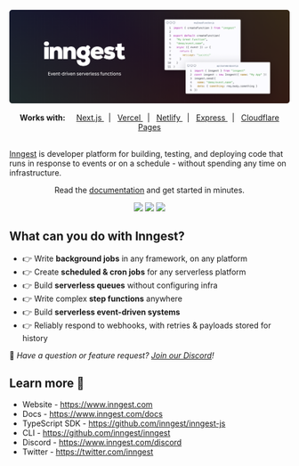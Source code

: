 [![Inngest logo and code example banner](https://github.com/inngest/.github/raw/main/profile/github-readme-banner-high-dpi.png)](https://www.inngest.com)

<div align="center">
  <strong>Works with:</strong>&nbsp;&nbsp;&nbsp;&nbsp;

  <a href="https://www.inngest.com/docs/frameworks/nextjs?ref=org-readme">
    Next.js
  </a>&nbsp;&nbsp;|&nbsp;&nbsp;

  <a href="https://www.inngest.com/docs/deploy?ref=org-readme">
    Vercel
  </a>&nbsp;&nbsp;|&nbsp;&nbsp;

  <a href="https://www.inngest.com/docs/deploy/netlify?ref=org-readme">
    Netlify
  </a>&nbsp;&nbsp;|&nbsp;&nbsp;

  <a href="https://www.inngest.com/docs/frameworks/express?ref=org-readme">
    Express
  </a>&nbsp;&nbsp;|&nbsp;&nbsp;

  <a href="https://www.inngest.com/docs/frameworks/cloudflare-pages?ref=org-readme">
    Cloudflare Pages
  </a>
</div>
<br>

[Inngest](https://www.inngest.com) is developer platform for building, testing, and deploying code that runs in response to events or on a schedule - without spending any time on infrastructure.

<div align="center">
  Read the <a href="https://www.inngest.com/docs">documentation</a> and get started in minutes.
  <p>

<a href="https://www.npmjs.com/package/inngest"><img src="https://img.shields.io/npm/v/inngest" /></a>
<a href="https://discord.gg/EuesV2ZSnX"><img src="https://img.shields.io/discord/842170679536517141?label=discord" /></a>
<a href="https://twitter.com/inngest"><img src="https://img.shields.io/twitter/follow/inngest?style=social" /></a>

  </p>
</div>

## What can you do with Inngest?

- 👉 Write <b>background jobs</b> in any framework, on any platform <br />
- 👉 Create <b>scheduled & cron jobs</b> for any serverless platform <br />
- 👉 Build <b>serverless queues</b> without configuring infra <br />
- 👉 Write complex <b>step functions</b> anywhere <br />
- 👉 Build <b>serverless event-driven systems</b> <br />
- 👉 Reliably respond to webhooks, with retries & payloads stored for history <br />

👋 _Have a question or feature request? [Join our Discord](https://www.inngest.com/discord)!_

## Learn more 🌱

- Website - https://www.inngest.com
- Docs - https://www.inngest.com/docs
- TypeScript SDK - https://github.com/inngest/inngest-js
- CLI - https://github.com/inngest/inngest
- Discord - https://www.inngest.com/discord
- Twitter - https://twitter.com/inngest
